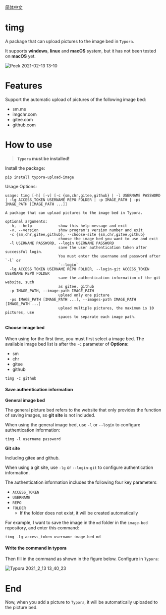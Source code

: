 [简体中文](https://github.com/thep0y/timg/blob/main/README.zh_CN.md)

# timg

A package that can upload pictures to the image bed in `Typora`.

It supports **windows**, **linux** and **macOS** system, but it has not been tested on **macOS** yet. 

![Peek 2021-02-13 13-10](https://cdn.jsdelivr.net/gh/thep0y/image-bed/md/1613195327228.gif)

# Features

Support the automatic upload of pictures of the following image bed:

- sm.ms
- imgchr.com
- gitee.com
- github.com

# How to use

>  **`Typora` must be installed!**

Install the package:

```shell
pip install typora-upload-image
```

Usage Options:

```shell
usage: timg [-h] [-v] [-c {sm,chr,gitee,github} | -l USERNAME PASSWORD | -lg ACCESS_TOKEN USERNAME REPO FOLDER | -p IMAGE_PATH | -ps IMAGE_PATH [IMAGE_PATH ...]]

A package that can upload pictures to the image bed in Typora.

optional arguments:
  -h, --help            show this help message and exit
  -v, --version         show program's version number and exit
  -c {sm,chr,gitee,github}, --choose-site {sm,chr,gitee,github}
                        choose the image bed you want to use and exit
  -l USERNAME PASSWORD, --login USERNAME PASSWORD
                        save the user authentication token after successful login.
                        You must enter the username and password after `-l` or
                        `--login`
  -lg ACCESS_TOKEN USERNAME REPO FOLDER, --login-git ACCESS_TOKEN USERNAME REPO FOLDER
                        save the authentication information of the git website, such
                        as gitee, github
  -p IMAGE_PATH, --image-path IMAGE_PATH
                        upload only one picture
  -ps IMAGE_PATH [IMAGE_PATH ...], --images-path IMAGE_PATH [IMAGE_PATH ...]
                        upload multiple pictures, the maximum is 10 pictures, use
                        spaces to separate each image path.
```
####  Choose image bed

When using for the first time, you must first select a image bed. The available image bed list is after the `-c` parameter of **Options**:

- sm
- chr
- gitee
- github

```shell
timg -c github
```
#### Save authentication information

**General image bed**

The general picture bed refers to the website that only provides the function of saving images, so **git site** is not included.

When using the general image bed, use `-l` or `--login` to configure authentication information:

```shell
timg -l username password
```
**Git site**

Including gitee and github.

When using a git site, use `-lg` or `--login-git` to configure authentication information.

The authentication information includes the following four key parameters:

- `ACCESS_TOKEN`
- `USERNAME` 
- `REPO` 
- `FOLDER`
  - If the folder does not exist, it will be created automatically

For example, I want to save the image in the `md` folder in the `image-bed` repository, and enter this command:

```shell
timg -lg access_token username image-bed md
```

#### Write the command in typora

Then fill in the command as shown in the figure below.
Configure in `Typora`:

![Typora 2021_2_13 13_40_23](https://cdn.jsdelivr.net/gh/thep0y/image-bed/md/1613195345227.png)

# End

Now, when you add a picture to `Typora`, it will be automatically uploaded to the picture bed.
